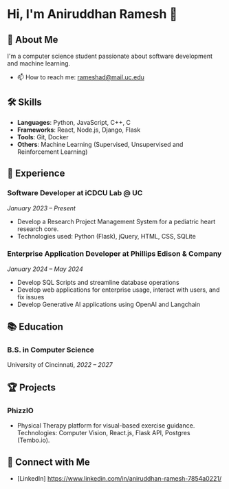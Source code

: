 # Hi, I'm Aniruddhan Ramesh 👋

## 🚀 About Me
I'm a computer science student passionate about software development and machine learning.

- 📫 How to reach me: rameshad@mail.uc.edu

## 🛠️ Skills
- **Languages**: Python, JavaScript, C++, C
- **Frameworks**: React, Node.js, Django, Flask
- **Tools**: Git, Docker
- **Others**: Machine Learning (Supervised, Unsupervised and Reinforcement Learning)

## 💼 Experience
### Software Developer at iCDCU Lab @ UC
*January 2023 – Present*
- Develop a Research Project Management System for a pediatric heart research core.
- Technologies used: Python (Flask), jQuery, HTML, CSS, SQLite

### Enterprise Application Developer at Phillips Edison & Company
*January 2024 – May 2024*
- Develop SQL Scripts and streamline database operations
- Develop web applications for enterprise usage, interact with users, and fix issues
- Develop Generative AI applications using OpenAI and Langchain

## 📚 Education
### B.S. in Computer Science
University of Cincinnati, *2022 – 2027*

## 🏆 Projects
### PhizzIO
- Physical Therapy platform for visual-based exercise guidance. Technologies: Computer Vision, React.js, Flask API, Postgres (Tembo.io).

## 🤝 Connect with Me
- [LinkedIn] https://www.linkedin.com/in/aniruddhan-ramesh-7854a0221/
